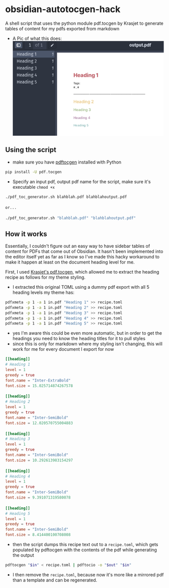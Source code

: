 # obsidian-autotocgen-hack
A shell script that uses the python module pdf.tocgen by Krasjet to generate tables of content for my pdfs exported from markdown

- A Pic of what this does:
![](https://github.com/Nathan-Yorio/obsidian-autotocgen-hack/blob/main/2023-03-13_11-46.png)


## Using the script
- make sure you have [pdftocgen](https://github.com/Krasjet/pdf.tocgen) installed with Python
```sh
pip install -U pdf.tocgen
```

- Specify an input pdf, output pdf name for the script, make sure it's executable `chmod +x`
```sh
./pdf_toc_generator.sh blahblah.pdf blahblahoutput.pdf

or...

./pdf_toc_generator.sh "blahblah.pdf" "blahblahoutput.pdf"
```
## How it works

Essentially, I couldn't figure out an easy way to have sidebar tables of content for PDFs that come out of Obsidian. It hasn't been implemented into the editor itself yet as far as I know so I've made this hacky workaround to make it happen at least on the document heading level for me.

First, I used [Krasjet's pdf.tocgen](https://github.com/Krasjet/pdf.tocgen), which allowed me to extract the heading recipe as follows for my theme styling.

- I extracted this original TOML using a dummy pdf export with all 5 heading levels my theme has:

```sh
pdfxmeta -p 1 -a 1 in.pdf "Heading 1" >> recipe.toml
pdfxmeta -p 1 -a 1 in.pdf "Heading 2" >> recipe.toml
pdfxmeta -p 1 -a 1 in.pdf "Heading 3" >> recipe.toml
pdfxmeta -p 1 -a 1 in.pdf "Heading 4" >> recipe.toml
pdfxmeta -p 1 -a 1 in.pdf "Heading 5" >> recipe.toml
```
- yes I'm aware this could be even more automatic, but in order to get the headings you need to know the heading titles for it to pull styles
- since this is only for markdown where my styling isn't changing, this will work for me for every document I export for now

```toml
[[heading]]
# Heading 1
level = 1
greedy = true
font.name = "Inter-ExtraBold"
font.size = 15.025714874267578

[[heading]]
# Heading 2
level = 1
greedy = true
font.name = "Inter-SemiBold"
font.size = 12.020570755004883

[[heading]]
# Heading 3
level = 1
greedy = true
font.name = "Inter-SemiBold"
font.size = 10.292613983154297

[[heading]]
# Heading 4
level = 1
greedy = true
font.name = "Inter-SemiBold"
font.size = 9.391071319580078

[[heading]]
# Heading 5
level = 1
greedy = true
font.name = "Inter-SemiBold"
font.size = 8.414400100708008
```

- then the script dumps this recipe text out to a `recipe.toml`, which gets populated by pdftocgen with the contents of the pdf while generating the output
```sh
pdftocgen "$in" < recipe.toml | pdftocio -o "$out" "$in"
```

- I then remove the `recipe.toml`, because now it's more like a mirrored pdf than a template and can be regenerated.

